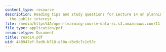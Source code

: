```yaml
---
content_type: resource
description: Reading tips and study questions for Lecture 14 on planning ethics and
  the public interest.
file: /media/https%3A/open-learning-course-data-rc.s3.amazonaws.com/11-201-gateway-planning-action-fall-2007/448947ef5edbb710e30ad3c9c7c1c53c_read14.pdf
file_type: application/pdf
resourcetype: Document
title: read14.pdf
uid: 448947ef-5edb-b710-e30a-d3c9c7c1c53c
---
```

